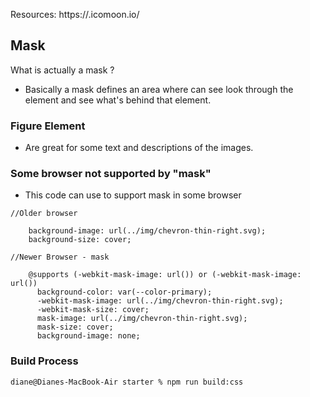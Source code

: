 Resources: https://.icomoon.io/

## Mask

What is actually a mask ?
* Basically a mask defines an area where can see look through the element and see what's behind that element.

### Figure Element
* Are great for some text and descriptions of the images.

### Some browser not supported by "mask"
* This code can use to support mask in some browser
```
//Older browser

    background-image: url(../img/chevron-thin-right.svg);
    background-size: cover;

//Newer Browser - mask

    @supports (-webkit-mask-image: url()) or (-webkit-mask-image: url())    
      background-color: var(--color-primary);
      -webkit-mask-image: url(../img/chevron-thin-right.svg);
      -webkit-mask-size: cover;
      mask-image: url(../img/chevron-thin-right.svg);
      mask-size: cover;
      background-image: none;
```


### Build Process
```
diane@Dianes-MacBook-Air starter % npm run build:css
```